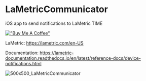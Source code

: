 # LaMetricCommunicator
iOS app to send notifications to LaMetric TIME

[!["Buy Me A Coffee"](https://www.buymeacoffee.com/assets/img/custom_images/orange_img.png)](https://www.buymeacoffee.com/https://www.buymeacoffee.com/codedbydan)

LaMetric:
https://lametric.com/en-US

Documentation:
https://lametric-documentation.readthedocs.io/en/latest/reference-docs/device-notifications.html

![500x500_LaMetricCommunicator](https://user-images.githubusercontent.com/13913605/155065797-9910e0fb-f9e6-4aa4-82cb-29e47e8f3ff3.jpg)

